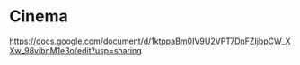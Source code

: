 # Cinema
https://docs.google.com/document/d/1ktppaBm0IV9U2VPT7DnFZIjbpCW_XXw_98vibnM1e3o/edit?usp=sharing
